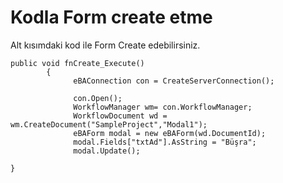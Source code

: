 # Kodla Form create etme

Alt kısımdaki kod ile Form Create edebilirsiniz.

```
public void fnCreate_Execute()
		{
			  eBAConnection con = CreateServerConnection();
 
              con.Open();                
              WorkflowManager wm= con.WorkflowManager;   
              WorkflowDocument wd = wm.CreateDocument("SampleProject","Modal1");                
              eBAForm modal = new eBAForm(wd.DocumentId);
              modal.Fields["txtAd"].AsString = "Büşra";  
              modal.Update();

}
```

